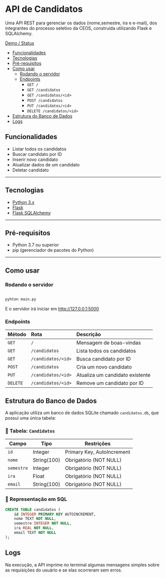 # API de Candidatos 

Uma API REST para gerenciar os dados (nome,semestre, ira e e-mail), dos integrantes do processo seletivo da CEOS, construída utilizando Flask e SQLAlchemy.

 [Demo / Status](#-demo--status)  
- [Funcionalidades](#-funcionalidades)  
- [Tecnologias](#-tecnologias)  
- [Pré-requisitos](#-pré-requisitos)    
- [Como usar](#-como-usar)  
  - [Rodando o servidor](#rodando-o-servidor)  
  - [Endpoints](#endpoints)  
    - `GET /`  
    - `GET /candidatos`  
    - `GET /candidatos/<id>`  
    - `POST /candidatos`  
    - `PUT /candidatos/<id>`  
    - `DELETE /candidatos/<id>`  
- [Estrutura do Banco de Dados](#-estrutura-do-banco-de-dados)  
- [Logs](#-logs)  


## Funcionalidades

- Listar todos os candidatos  
- Buscar candidato por ID  
- Inserir novo candidato  
- Atualizar dados de um candidato  
- Deletar candidato  

---

## Tecnologias

- [Python 3.x](https://www.python.org/)  
- [Flask](https://flask.palletsprojects.com/)  
- [Flask SQLAlchemy](https://flask-sqlalchemy.palletsprojects.com/)   

---

## Pré-requisitos

- Python 3.7 ou superior  
- pip (gerenciador de pacotes do Python)  

---

## Como usar

### Rodando o servidor

```bash

pyhton main.py

```
E o servidor irá iniciar em http://127.0.0.1:5000

### Endpoints

| Método | Rota                     | Descrição                            |
|:-------|:-------------------------|:-------------------------------------|
| `GET`  | `/`                      | Mensagem de boas-vindas             |
| `GET`  | `/candidatos`            | Lista todos os candidatos           |
| `GET`  | `/candidatos/<id>`       | Busca candidato por ID              |
| `POST` | `/candidatos`            | Cria um novo candidato              |
| `PUT`  | `/candidatos/<id>`       | Atualiza um candidato existente     |
| `DELETE`| `/candidatos/<id>`      | Remove um candidato por ID          |

## Estrutura do Banco de Dados

A aplicação utiliza um banco de dados SQLite chamado `candidatos.db`, que possui uma única tabela:

### 🧾 Tabela: `Candidatos`

| Campo     | Tipo         | Restrições                  |
|-----------|--------------|-----------------------------|
| `id`      | Integer      | Primary Key, AutoIncrement  |
| `nome`    | String(100)  | Obrigatório (NOT NULL)      |
| `semestre`| Integer      | Obrigatório (NOT NULL)      |
| `ira`     | Float        | Obrigatório (NOT NULL)      |
| `email`   | String(100)  | Obrigatório (NOT NULL)      |

### 📄 Representação em SQL

```sql
CREATE TABLE candidatos (
    id INTEGER PRIMARY KEY AUTOINCREMENT,
    nome TEXT NOT NULL,
    semestre INTEGER NOT NULL,
    ira REAL NOT NULL,
    email TEXT NOT NULL
);
```
## Logs 

Na execução, a API imprime no terminal algumas mensagens simples sobre as requisições do usuário e se elas ocorreram sem erros. 

